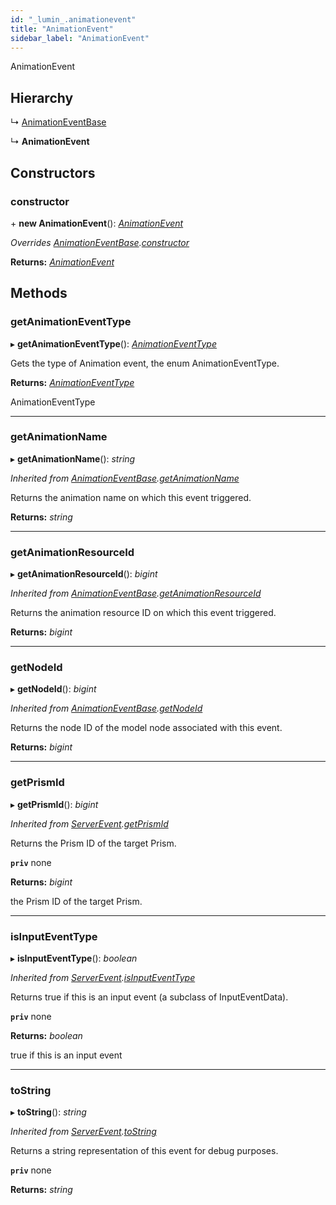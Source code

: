 ```yaml
---
id: "_lumin_.animationevent"
title: "AnimationEvent"
sidebar_label: "AnimationEvent"
---
```


AnimationEvent

## Hierarchy

  ↳ [AnimationEventBase](_lumin_.animationeventbase.md)

  ↳ **AnimationEvent**

## Constructors

###  constructor

\+ **new AnimationEvent**(): *[AnimationEvent](_lumin_.animationevent.md)*

*Overrides [AnimationEventBase](_lumin_.animationeventbase.md).[constructor](_lumin_.animationeventbase.md#constructor)*

**Returns:** *[AnimationEvent](_lumin_.animationevent.md)*

## Methods

###  getAnimationEventType

▸ **getAnimationEventType**(): *[AnimationEventType](../enums/_lumin_.animationeventtype.md)*

Gets the type of Animation event, the enum AnimationEventType.

**Returns:** *[AnimationEventType](../enums/_lumin_.animationeventtype.md)*

AnimationEventType

___

###  getAnimationName

▸ **getAnimationName**(): *string*

*Inherited from [AnimationEventBase](_lumin_.animationeventbase.md).[getAnimationName](_lumin_.animationeventbase.md#getanimationname)*

Returns the animation name on which this event triggered.

**Returns:** *string*

___

###  getAnimationResourceId

▸ **getAnimationResourceId**(): *bigint*

*Inherited from [AnimationEventBase](_lumin_.animationeventbase.md).[getAnimationResourceId](_lumin_.animationeventbase.md#getanimationresourceid)*

Returns the animation resource ID on which this event triggered.

**Returns:** *bigint*

___

###  getNodeId

▸ **getNodeId**(): *bigint*

*Inherited from [AnimationEventBase](_lumin_.animationeventbase.md).[getNodeId](_lumin_.animationeventbase.md#getnodeid)*

Returns the node ID of the model node associated with this event.

**Returns:** *bigint*

___

###  getPrismId

▸ **getPrismId**(): *bigint*

*Inherited from [ServerEvent](_lumin_.serverevent.md).[getPrismId](_lumin_.serverevent.md#getprismid)*

Returns the Prism ID of the target Prism.

**`priv`** none

**Returns:** *bigint*

the Prism ID of the target Prism.

___

###  isInputEventType

▸ **isInputEventType**(): *boolean*

*Inherited from [ServerEvent](_lumin_.serverevent.md).[isInputEventType](_lumin_.serverevent.md#isinputeventtype)*

Returns true if this is an input event (a subclass of InputEventData).

**`priv`** none

**Returns:** *boolean*

true if this is an input event

___

###  toString

▸ **toString**(): *string*

*Inherited from [ServerEvent](_lumin_.serverevent.md).[toString](_lumin_.serverevent.md#tostring)*

Returns a string representation of this event for debug purposes.

**`priv`** none

**Returns:** *string*
